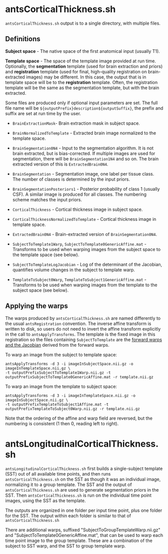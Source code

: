 # antsCorticalThickness.sh

`antsCorticalThickness.sh` output is to a single directory, with multiple files.

## Definitions

**Subject space** - The native space of the first anatomical input (usually T1).

**Template space** - The space of the template image provided at run time. Optionally, the **segmentation** template (used for brain extraction and priors) and **registration** template (used for final, high-quality registration on brain-extracted images) may be different. In this case, the output that is in template space will be to the **registration** template. Often, the registration template will be the same as the segmentation template, but with the brain extracted. 

Some files are produced only if optional input parameters are set. The full file name will be `${outputPrefix}description${outputSuffix}`, the prefix and suffix are set at run time by the user.

* `BrainExtractionMask`- Brain extraction mask in subject space.

* `BrainNormalizedToTemplate` - Extracted brain image normalized to the template space. 

* `BrainSegmentation0N4` - Input to the segmentation algorithm. It is not brain extracted, but is bias-corrected. If multiple images are used for segmentation, there will be `BrainSegmentation1N4` and so on. The brain extracted version of this is `ExtractedBrain0N4`.

* `BrainSegmentation` - Segmentation image, one label per tissue class. The number of classes is determined by the input priors.

* `BrainSegmentationPosteriors1` - Posterior probability of class 1 (usually CSF). A similar image is produced for all classes. The numbering scheme matches the input priors.

* `CorticalThickness` - Cortical thickness image in subject space.

* `CorticalThicknessNormalizedToTemplate` - Cortical thickness image in template space.

* `ExtractedBrain0N4` - Brain-extracted version of `BrainSegmentation0N4`.

* `SubjectToTemplate1Warp`, `SubjectToTemplate0GenericAffine.mat` - Transforms to be used when warping images from the subject space to the template space (see below).

* `SubjectToTemplateLogJacobian` - Log of the determinant of the Jacobian, quantifies volume changes in the subject to template warp.

* `TemplateToSubject0Warp`, `TemplateToSubject1GenericAffine.mat` - Transforms to be used when warping images from the template to the subject space (see below).


## Applying the warps

The warps produced by `antsCorticalThickness.sh` are named differently to the usual `antsRegistration` convention. The inverse affine transform is written to disk, so users do not need to invert the affine transform explicitly in the call to `antsApplyTransforms`. The template is the fixed image in this registration so the files containing `SubjectToTemplate` are the [forward warps and the Jacobian](https://github.com/ANTsX/ANTs/wiki/Forward-and-inverse-warps-for-warping-images,-pointsets-and-Jacobians) derived from the forward warps.

To warp an image from the subject to template space:

```
antsApplyTransforms -d 3 -i imageInSubjectSpace.nii.gz -o imageInTemplateSpace.nii.gz \
-t outputPrefixSubjectToTemplate1Warp.nii.gz -t outputPrefixSubjectToTemplate0GenericAffine.mat -r template.nii.gz
```

To warp an image from the template to subject space:

```
antsApplyTransforms -d 3 -i imageInTemplateSpace.nii.gz -o imageInSubjectSpace.nii.gz \
-t outputPrefixTemplateToSubject1Affine.mat -t outputPrefixTemplateToSubject0Warp.nii.gz -r template.nii.gz
```

Note that the ordering of the affine and warp field are reversed, but the numbering is consistent (1 then 0, reading left to right). 


# antsLongitudinalCorticalThickness.sh

`antsLongitudinalCorticalThickness.sh` first builds a single-subject template (SST) out of all available time points, and then runs `antsCorticalThickness.sh` on the SST as though it was an individual image, normalizing it to a group template. The SST and the output of `antsCorticalThickness.sh` are used to generate segmentation priors in the SST. Then `antsCorticalThickness.sh` is run on the individual time point images, using the SST as the template.

The outputs are organized in one folder per input time point, plus one folder for the SST. The output within each folder is similar to that of `antsCorticalThickness.sh`

There are additional warps, suffixed "SubjectToGroupTemplateWarp.nii.gz" and "SubjectToTemplate0GenericAffine.mat", that can be used to warp each time point image to the group template. These are a combination of the subject to SST warp, and the SST to group template warp.